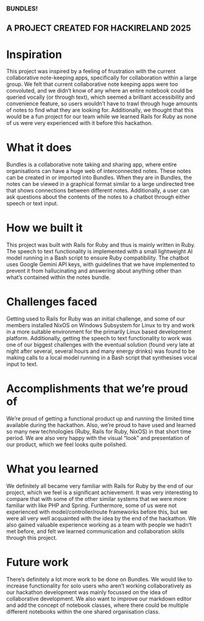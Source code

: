 ### BUNDLES!
## A PROJECT CREATED FOR HACKIRELAND 2025

# Inspiration

This project was inspired by a feeling of frustration with the current collaborative note-keeping apps, specifically for collaboration within a large group. We felt that current collaborative note keeping apps were too convoluted, and we didn’t know of any where an entire notebook could be queried vocally (or through text), which seemed a brilliant accessibility and convenience feature, so users wouldn’t have to trawl through huge amounts of notes to find what they are looking for. Additionally, we thought that this would be a fun project for our team while we learned Rails for Ruby as none of us were very experienced with it before this hackathon. 

# What it does

Bundles is a collaborative note taking and sharing app, where entire organisations can have a huge web of interconnected notes. These notes can be created in or imported into Bundles. When they are in Bundles, the notes can be viewed in a graphical format similar to a large undirected tree that shows connections between different notes. Additionally, a user can ask questions about the contents of the notes to a chatbot through either speech or text input. 

# How we built it

This project was built with Rails for Ruby and thus is mainly written in Ruby. The speech to text functionality is implemented with a small lightweight AI model running in a Bash script to ensure Ruby compatibility. The chatbot uses Google Gemini API keys, with guidelines that we have implemented to prevent it from hallucinating and answering about anything other than what’s contained within the notes bundle. 

# Challenges faced

Getting used to Rails for Ruby was an initial challenge, and some of our members installed NixOS on Windows Subsystem for Linux to try and work in a more suitable environment for the primarily Linux based development platform. Additionally, getting the speech to text functionality to work was one of our biggest challenges with the eventual solution (found very late at night after several, several hours and many energy drinks) was found to be making calls to a local model running in a Bash script that synthesises vocal input to text.

# Accomplishments that we’re proud of

We’re proud of getting a functional product up and running the limited time available during the hackathon. Also, we’re proud to have used and learned so many new technologies (Ruby, Rails for Ruby, NixOS) in that short time period. We are also very happy with the visual “look” and presentation of our product, which we feel looks quite polished. 

# What you learned

We definitely all became very familiar with Rails for Ruby by the end of our project, which we feel is a significant achievement. It was very interesting to compare that with some of the other similar systems that we were more familiar with like PHP and Spring. Furthermore, some of us were not experienced with model/controller/route frameworks before this, but we were all very well acquainted with the idea by the end of the hackathon. We also gained valuable experience working as a team with people we hadn’t met before, and felt we learned communication and collaboration skills through this project. 

# Future work

There’s definitely a lot more work to be done on Bundles. We would like to increase functionality for solo users who aren’t working collaboratively as our hackathon development was mainly focussed on the idea of collaborative development. We also want to improve our markdown editor and add the concept of notebook classes, where there could be multiple different notebooks within the one shared organisation class. 

